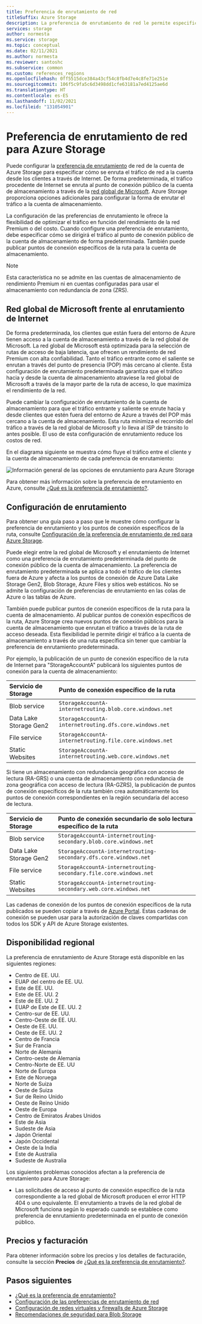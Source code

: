```yaml
---
title: Preferencia de enrutamiento de red
titleSuffix: Azure Storage
description: La preferencia de enrutamiento de red le permite especificar cómo se enruta el tráfico de red a la cuenta desde los clientes a través de Internet.
services: storage
author: normesta
ms.service: storage
ms.topic: conceptual
ms.date: 02/11/2021
ms.author: normesta
ms.reviewer: santoshc
ms.subservice: common
ms.custom: references_regions
ms.openlocfilehash: 0ff5515dce384a43cf54c8fb4d7e4c8fe71e251e
ms.sourcegitcommit: 106f5c9fa5c6d3498dd1cfe63181a7ed4125ae6d
ms.translationtype: HT
ms.contentlocale: es-ES
ms.lasthandoff: 11/02/2021
ms.locfileid: "131054901"
---
```

# <a name="network-routing-preference-for-azure-storage"></a>Preferencia de enrutamiento de red para Azure Storage

Puede configurar la [preferencia de enrutamiento](../../virtual-network/ip-services/routing-preference-overview.md) de red de la cuenta de Azure Storage para especificar cómo se enruta el tráfico de red a la cuenta desde los clientes a través de Internet. De forma predeterminada, el tráfico procedente de Internet se enruta al punto de conexión público de la cuenta de almacenamiento a través de la [red global de Microsoft](../../networking/microsoft-global-network.md). Azure Storage proporciona opciones adicionales para configurar la forma de enrutar el tráfico a la cuenta de almacenamiento.

La configuración de las preferencias de enrutamiento le ofrece la flexibilidad de optimizar el tráfico en función del rendimiento de la red Premium o del costo. Cuando configure una preferencia de enrutamiento, debe especificar cómo se dirigirá el tráfico al punto de conexión público de la cuenta de almacenamiento de forma predeterminada. También puede publicar puntos de conexión específicos de la ruta para la cuenta de almacenamiento.

> [!NOTE]
> Esta característica no se admite en las cuentas de almacenamiento de rendimiento Premium ni en cuentas configuradas para usar el almacenamiento con redundancia de zona (ZRS).

## <a name="microsoft-global-network-versus-internet-routing"></a>Red global de Microsoft frente al enrutamiento de Internet

De forma predeterminada, los clientes que están fuera del entorno de Azure tienen acceso a la cuenta de almacenamiento a través de la red global de Microsoft. La red global de Microsoft está optimizada para la selección de rutas de acceso de baja latencia, que ofrecen un rendimiento de red Premium con alta confiabilidad. Tanto el tráfico entrante como el saliente se enrutan a través del punto de presencia (POP) más cercano al cliente. Esta configuración de enrutamiento predeterminada garantiza que el tráfico hacia y desde la cuenta de almacenamiento atraviese la red global de Microsoft a través de la mayor parte de la ruta de acceso, lo que maximiza el rendimiento de la red.

Puede cambiar la configuración de enrutamiento de la cuenta de almacenamiento para que el tráfico entrante y saliente se enrute hacia y desde clientes que estén fuera del entorno de Azure a través del POP más cercano a la cuenta de almacenamiento. Esta ruta minimiza el recorrido del tráfico a través de la red global de Microsoft y lo lleva al ISP de tránsito lo antes posible. El uso de esta configuración de enrutamiento reduce los costos de red.

En el diagrama siguiente se muestra cómo fluye el tráfico entre el cliente y la cuenta de almacenamiento de cada preferencia de enrutamiento:

![Información general de las opciones de enrutamiento para Azure Storage](media/network-routing-preference/routing-options-diagram.png)

Para obtener más información sobre la preferencia de enrutamiento en Azure, consulte [¿Qué es la preferencia de enrutamiento?](../../virtual-network/ip-services/routing-preference-overview.md).

## <a name="routing-configuration"></a>Configuración de enrutamiento

Para obtener una guía paso a paso que le muestre cómo configurar la preferencia de enrutamiento y los puntos de conexión específicos de la ruta, consulte [Configuración de la preferencia de enrutamiento de red para Azure Storage](configure-network-routing-preference.md).

Puede elegir entre la red global de Microsoft y el enrutamiento de Internet como una preferencia de enrutamiento predeterminada del punto de conexión público de la cuenta de almacenamiento. La preferencia de enrutamiento predeterminada se aplica a todo el tráfico de los clientes fuera de Azure y afecta a los puntos de conexión de Azure Data Lake Storage Gen2, Blob Storage, Azure Files y sitios web estáticos. No se admite la configuración de preferencias de enrutamiento en las colas de Azure o las tablas de Azure.

También puede publicar puntos de conexión específicos de la ruta para la cuenta de almacenamiento. Al publicar puntos de conexión específicos de la ruta, Azure Storage crea nuevos puntos de conexión públicos para la cuenta de almacenamiento que enrutan el tráfico a través de la ruta de acceso deseada. Esta flexibilidad le permite dirigir el tráfico a la cuenta de almacenamiento a través de una ruta específica sin tener que cambiar la preferencia de enrutamiento predeterminada.

Por ejemplo, la publicación de un punto de conexión específico de la ruta de Internet para "StorageAccountA" publicará los siguientes puntos de conexión para la cuenta de almacenamiento:

| Servicio de Storage        | Punto de conexión específico de la ruta                                  |
| :--------------------- | :------------------------------------------------------- |
| Blob service           | `StorageAccountA-internetrouting.blob.core.windows.net`  |
| Data Lake Storage Gen2 | `StorageAccountA-internetrouting.dfs.core.windows.net`   |
| File service           | `StorageAccountA-internetrouting.file.core.windows.net`  |
| Static Websites        | `StorageAccountA-internetrouting.web.core.windows.net`   |

Si tiene un almacenamiento con redundancia geográfica con acceso de lectura (RA-GRS) o una cuenta de almacenamiento con redundancia de zona geográfica con acceso de lectura (RA-GZRS), la publicación de puntos de conexión específicos de la ruta también crea automáticamente los puntos de conexión correspondientes en la región secundaria del acceso de lectura.

| Servicio de Storage        | Punto de conexión secundario de solo lectura específico de la ruta                        |
| :--------------------- | :----------------------------------------------------------------- |
| Blob service           | `StorageAccountA-internetrouting-secondary.blob.core.windows.net`  |
| Data Lake Storage Gen2 | `StorageAccountA-internetrouting-secondary.dfs.core.windows.net`   |
| File service           | `StorageAccountA-internetrouting-secondary.file.core.windows.net`  |
| Static Websites        | `StorageAccountA-internetrouting-secondary.web.core.windows.net`   |

Las cadenas de conexión de los puntos de conexión específicos de la ruta publicados se pueden copiar a través de [Azure Portal](https://portal.azure.com). Estas cadenas de conexión se pueden usar para la autorización de claves compartidas con todos los SDK y API de Azure Storage existentes.

## <a name="regional-availability"></a>Disponibilidad regional

La preferencia de enrutamiento de Azure Storage está disponible en las siguientes regiones:

- Centro de EE. UU. 
- EUAP del centro de EE. UU.
- Este de EE. UU. 
- Este de EE. UU. 2
- Este de EE. UU. 2 
- EUAP de Este de EE. UU. 2
- Centro-sur de EE. UU.
- Centro-Oeste de EE. UU.
- Oeste de EE. UU. 
- Oeste de EE. UU. 2 
- Centro de Francia 
- Sur de Francia 
- Norte de Alemania 
- Centro-oeste de Alemania 
- Centro-Norte de EE. UU
- Norte de Europa 
- Este de Noruega 
- Norte de Suiza
- Oeste de Suiza
- Sur de Reino Unido 
- Oeste de Reino Unido 
- Oeste de Europa 
- Centro de Emiratos Árabes Unidos
- Este de Asia 
- Sudeste de Asia 
- Japón Oriental 
- Japón Occidental 
- Oeste de la India
- Este de Australia 
- Sudeste de Australia 

Los siguientes problemas conocidos afectan a la preferencia de enrutamiento para Azure Storage:

- Las solicitudes de acceso al punto de conexión específico de la ruta correspondiente a la red global de Microsoft producen el error HTTP 404 o uno equivalente. El enrutamiento a través de la red global de Microsoft funciona según lo esperado cuando se establece como preferencia de enrutamiento predeterminada en el punto de conexión público.

## <a name="pricing-and-billing"></a>Precios y facturación

Para obtener información sobre los precios y los detalles de facturación, consulte la sección **Precios** de [¿Qué es la preferencia de enrutamiento?](../../virtual-network/ip-services/routing-preference-overview.md#pricing).

## <a name="next-steps"></a>Pasos siguientes

- [¿Qué es la preferencia de enrutamiento?](../../virtual-network/ip-services/routing-preference-overview.md)
- [Configuración de las preferencias de enrutamiento de red](configure-network-routing-preference.md)
- [Configuración de redes virtuales y firewalls de Azure Storage](storage-network-security.md)
- [Recomendaciones de seguridad para Blob Storage](../blobs/security-recommendations.md)